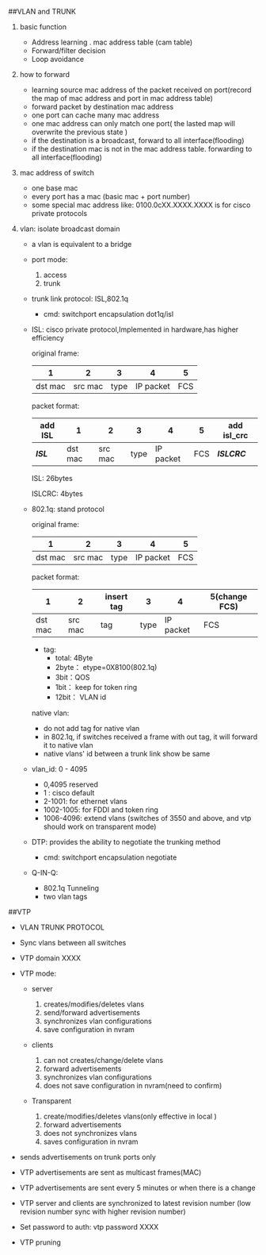 ##VLAN and TRUNK
1. basic function
   - Address learning . mac address table  (cam table)
   - Forward/filter decision
   - Loop avoidance 
   
2. how to forward
   - learning source mac address of the  packet  received on port(record the map of mac address and port in mac address table)
   - forward packet by destination mac address
   - one port can cache many mac address
   - one mac address can only match one port( the lasted map  will overwrite the previous state )
   - if the destination is a broadcast, forward to all interface(flooding)
   - if the destination mac is not in the mac address table. forwarding to all interface(flooding)

3. mac address of switch
   - one base mac
   - every port has a mac (basic mac + port number)
   - some special mac address like: 0100.0cXX.XXXX.XXXX is for cisco private protocols
   
4. vlan: isolate broadcast domain
   - a vlan is equivalent to a bridge
   - port mode:
      1. access
      2. trunk
   - trunk link protocol: ISL,802.1q
      - cmd: switchport encapsulation dot1q/isl
   - ISL: cisco private protocol,Implemented in hardware,has higher efficiency
       
       original frame:
       
       |1| 2|3 |4 | 5|
       |----|---|---|----|---|
       | dst mac|src mac|type|IP packet|FCS|
       
       packet format:
   
       | add ISL|1| 2|3 |4 | 5| add isl_crc|
       |---|----|---|---|----|---|---|
       |***ISL***| dst mac|src mac|type|IP packet|FCS|***ISLCRC***|
       
       ISL: 26bytes
       
       ISLCRC: 4bytes
       
   - 802.1q: stand protocol
   
       original frame:
       
       |1| 2|3 |4 | 5|
       |----|---|---|----|---|
       | dst mac|src mac|type|IP packet|FCS|
     
     packet format:
     
       |1 | 2|insert tag|3 |4 | 5(change FCS)|
       |----|---|---|---|----|---|
       | dst mac|src mac|tag|type|IP packet|FCS|
        
        - tag:
             - total: 4Byte
             - 2byte： etype=0X8100(802.1q)
             - 3bit：QOS
             - 1bit： keep for token ring
             - 12bit： VLAN id
             
      native vlan:
        - do not add tag for native vlan
        - in 802.1q, if switches received a frame with out tag, it will forward it to native vlan
        - native vlans' id between a trunk link show be same
        
   - vlan_id: 0 - 4095
      - 0,4095 reserved
      - 1 : cisco default
      - 2-1001: for ethernet vlans
      - 1002-1005: for FDDI and token ring
      - 1006-4096: extend vlans (switches of 3550 and above, and vtp should work on transparent mode)

   - DTP: provides the ability to negotiate the trunking method
     - cmd: switchport encapsulation  negotiate
      
   - Q-IN-Q:
      - 802.1q Tunneling
      - two vlan tags
  
##VTP
   - VLAN TRUNK PROTOCOL
   - Sync vlans between all switches
   - VTP domain XXXX
   - VTP mode:
       - server 
          1. creates/modifies/deletes vlans
          2. send/forward advertisements
          3. synchronizes vlan configurations
          4. save configuration in nvram
         
       - clients
          1. can not  creates/change/delete vlans
          2. forward advertisements 
          3. synchronizes vlan configurations
          4. does not save configuration in nvram(need to confirm)
        
       - Transparent
          1. create/modifies/deletes vlans(only effective in local )
          2. forward advertisements 
          3. does not synchronizes vlans
          4. saves configuration in nvram
       
   - sends advertisements on trunk ports only
   - VTP advertisements are sent as multicast frames(MAC)
   - VTP advertisements are sent every 5 minutes or when there is a change
   - VTP server and clients are synchronized to latest revision number (low revision number sync with higher revision number)
   - Set password to auth: vtp password XXXX
   - VTP pruning
